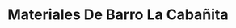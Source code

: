 ---
title: "Materiales De Barro La Cabañita"
url: /malinalco/materiales-de-barro-la-cabanita/
shop: comercio
---